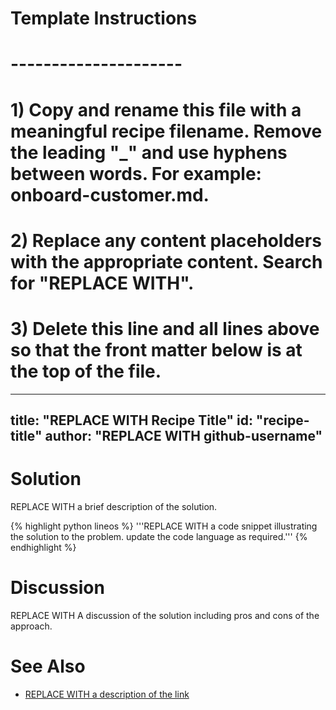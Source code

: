 # Template Instructions
# ---------------------
# 1) Copy and rename this file with a meaningful recipe filename. Remove the leading "_" and use hyphens between words. For example: onboard-customer.md.
# 2) Replace any content placeholders with the appropriate content. Search for "REPLACE WITH".
# 3) Delete this line and all lines above so that the front matter below is at the top of the file. 
---
title: "REPLACE WITH Recipe Title"
id: "recipe-title" 
author: "REPLACE WITH github-username"
---

# Solution

REPLACE WITH a brief description of the solution.

{% highlight python lineos %}
    '''REPLACE WITH a code snippet illustrating the solution to the problem. update the code language as required.'''
{% endhighlight %}

# Discussion

REPLACE WITH A discussion of the solution including pros and cons of the approach.

# See Also

* [REPLACE WITH a description of the link](http://www.google.com)
